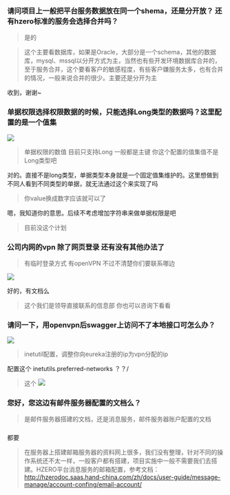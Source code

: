### 请问项目上一般把平台服务数据放在同一个shema，还是分开放？ 还有hzero标准的服务会选择合并吗？
>是的

>这个主要看数据库，如果是Oracle，大部分是一个schema，其他的数据库，mysql、mssql以分开方式为主，当然也有些开发环境数据库合并的，至于服务合并，这个要看客户的敏感程度，有些客户嫌服务太多，也有合并的情况，一般来说合并的很少。主要还是分开为主

收到，谢谢~


### 单据权限选择权限数据的时候，只能选择Long类型的数据吗？这里配置的是一个值集
![](https://img2018.cnblogs.com/blog/1231979/202002/1231979-20200203130712112-650096645.png)

>单据权限的数值 目前只支持Long  一般都是主键
>你这个配置的值集值不是Long类型吧

对的。直接不是long类型，单据类型本身就是一个固定值集维护的。这里想做到不同人看到不同类型的单据，就无法通过这个来实现了吗

>你value换成数字应该就可以了

嗯，我知道你的意思。后续不考虑增加字符串来做单据权限是吧

>目前没这个计划



### 公司内网的vpn 除了网页登录 还有没有其他办法了
>有临时登录方式
>有openVPN 不过不清楚你们要联系哪边

![](https://img2018.cnblogs.com/blog/1231979/202002/1231979-20200203130819310-736765424.png)

好的，有文档么

>这个我们是领导直接联系的信息部 你也可以咨询下看看



### 请问一下，用openvpn后swagger上访问不了本地接口可怎么办？
![](https://img2018.cnblogs.com/blog/1231979/202002/1231979-20200203130923258-349978213.png)

>inetutil配置，调整你向eureka注册的ip为vpn分配的ip

配置这个 inetutils.preferred-networks  ？？/

>这个
![](https://img2018.cnblogs.com/blog/1231979/202002/1231979-20200203130955759-2113433684.png)



### 您好，您这边有邮件服务器配置的文档么？
>是邮件服务器搭建的文档，还是消息服务，邮件服务器账户配置的文档


### 
都要
>在服务器上搭建邮箱服务器的资料网上很多，我们没有整理，针对不同的操作系统还不太一样，一般客户都有搭建，项目实施中一般不需要我们去搭建。HZERO平台消息服务的邮箱配置，参考文档：http://hzerodoc.saas.hand-china.com/zh/docs/user-guide/message-manage/account-confing/email-account/
